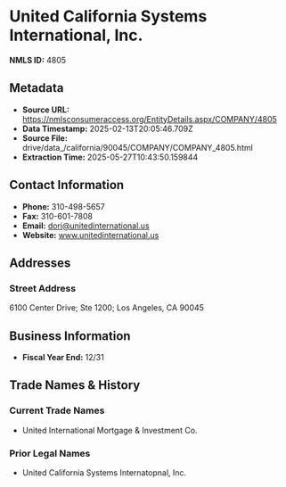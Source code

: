# United California Systems International, Inc.

**NMLS ID:** 4805

## Metadata
- **Source URL:** https://nmlsconsumeraccess.org/EntityDetails.aspx/COMPANY/4805
- **Data Timestamp:** 2025-02-13T20:05:46.709Z
- **Source File:** drive/data_/california/90045/COMPANY/COMPANY_4805.html
- **Extraction Time:** 2025-05-27T10:43:50.159844

## Contact Information
- **Phone:** 310-498-5657
- **Fax:** 310-601-7808
- **Email:** dori@unitedinternational.us
- **Website:** www.unitedinternational.us

## Addresses
### Street Address
6100 Center Drive; Ste 1200; Los Angeles, CA 90045

## Business Information
- **Fiscal Year End:** 12/31

## Trade Names & History
### Current Trade Names
- United International Mortgage & Investment Co.

### Prior Legal Names
- United California Systems Internatopnal, Inc.
